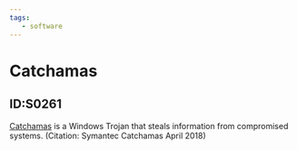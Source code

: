 ```yaml
---
tags:
   - software
---
```

# Catchamas
## ID:S0261
[Catchamas](/mitre/software/S0261) is a Windows Trojan that steals information from compromised systems. (Citation: Symantec Catchamas April 2018)
